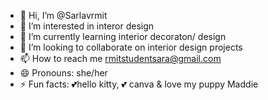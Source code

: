 - 👋 Hi, I’m @Sarlavrmit
- 👀 I’m interested in interor design
- 🌱 I’m currently learning interior decoraton/ design
- 💞️ I’m looking to collaborate on interior design projects 
- 📫 How to reach me rmitstudentsara@gmail.com
- 😄 Pronouns: she/her 
- ⚡ Fun facts: 💕hello kitty, 💕 canva & love my puppy Maddie 

<!---
Sarlavrmit/Sarlavrmit is a ✨ special ✨ repository because its `README.md` (this file) appears on your GitHub profile.
You can click the Preview link to take a look at your changes.
--->
